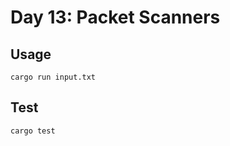 # Day 13: Packet Scanners

## Usage

```shell
cargo run input.txt
```

## Test

```shell
cargo test
```